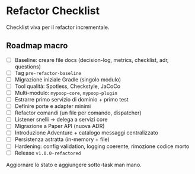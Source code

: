# Refactor Checklist

Checklist viva per il refactor incrementale.

## Roadmap macro
- [ ] Baseline: creare file docs (decision-log, metrics, checklist, adr, questions)
- [ ] Tag `pre-refactor-baseline`
- [ ] Migrazione iniziale Gradle (singolo modulo)
- [ ] Tool qualità: Spotless, Checkstyle, JaCoCo
- [ ] Multi-modulo: `mypoop-core`, `mypoop-plugin`
- [ ] Estrarre primo servizio di dominio + primo test
- [ ] Definire porte e adapter minimi
- [ ] Refactor comandi (un file per comando, dispatcher)
- [ ] Listener snelli → delega a servizi core
- [ ] Migrazione a Paper API (nuova ADR)
- [ ] Introduzione Adventure + catalogo messaggi centralizzato
- [ ] Persistenza astratta (in-memory + file)
- [ ] Hardening: config validation, logging coerente, rimozione codice morto
- [ ] Release `v1.0.0-refactored`

Aggiornare lo stato e aggiungere sotto-task man mano.
